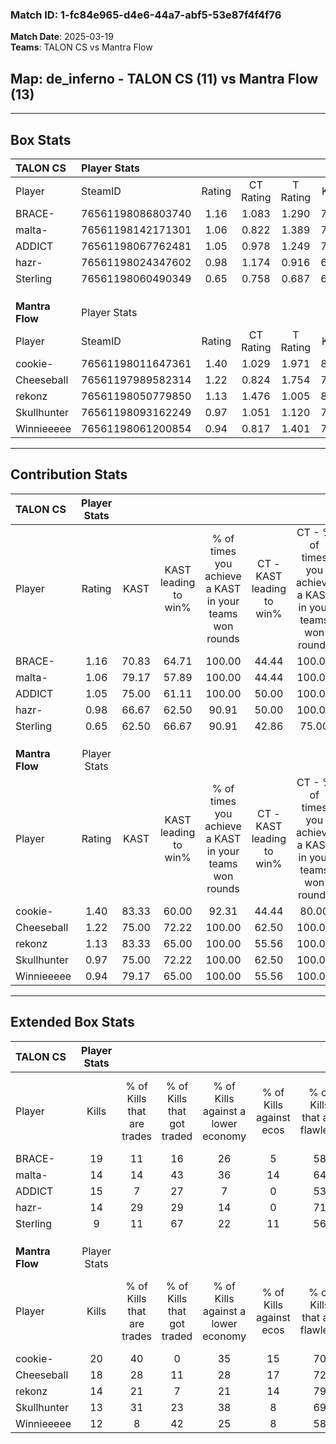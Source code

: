 ### Match ID: 1-fc84e965-d4e6-44a7-abf5-53e87f4f4f76  
**Match Date**: 2025-03-19  
**Teams**: TALON CS vs Mantra Flow  

## **Map**: de_inferno - TALON CS (11) vs Mantra Flow (13)  
---  

## Box Stats  

| **TALON CS**    | Player Stats      |        |           |          |       |      |       |         |        |      |     |
| :- | :- | :-: | :-: | :-: | :-: | :-: | :-: | :-: | :-: | :-: | :-: |
| Player          | SteamID           | Rating | CT Rating | T Rating | KAST  | ADR  | Kills | Assists | Deaths | K/D  | HS% |
| BRACE-          | 76561198086803740 |  1.16  |   1.083   |  1.290   | 70.83 | 70.5 |  19   |    2    |   15   | 1.27 | 57  |
| malta-          | 76561198142171301 |  1.06  |   0.822   |  1.389   | 79.17 | 76.3 |  14   |    7    |   16   | 0.88 | 50  |
| ADDICT          | 76561198067762481 |  1.05  |   0.978   |  1.249   | 75.00 | 69.6 |  15   |    3    |   15   | 1.00 | 46  |
| hazr-           | 76561198024347602 |  0.98  |   1.174   |  0.916   | 66.67 | 68.8 |  14   |    4    |   14   | 1.00 | 64  |
| Sterling        | 76561198060490349 |  0.65  |   0.758   |  0.687   | 62.50 | 52.5 |   9   |    4    |   17   | 0.53 | 55  |
|                 |                   |        |           |          |       |      |       |         |        |      |     |
|                 |                   |        |           |          |       |      |       |         |        |      |     |
|                 |                   |        |           |          |       |      |       |         |        |      |     |
| **Mantra Flow** | Player Stats      |        |           |          |       |      |       |         |        |      |     |
| Player          | SteamID           | Rating | CT Rating | T Rating | KAST  | ADR  | Kills | Assists | Deaths | K/D  | HS% |
| cookie-         | 76561198011647361 |  1.40  |   1.029   |  1.971   | 83.33 | 73.2 |  20   |    5    |   11   | 1.82 | 25  |
| Cheeseball      | 76561197989582314 |  1.22  |   0.824   |  1.754   | 75.00 | 77.8 |  18   |    6    |   14   | 1.29 | 44  |
| rekonz          | 76561198050779850 |  1.13  |   1.476   |  1.005   | 83.33 | 57.1 |  14   |    4    |   11   | 1.27 | 42  |
| Skullhunter     | 76561198093162249 |  0.97  |   1.051   |  1.120   | 75.00 | 78.1 |  13   |   11    |   18   | 0.72 | 61  |
| Winnieeeee      | 76561198061200854 |  0.94  |   0.817   |  1.401   | 79.17 | 69.1 |  12   |    5    |   17   | 0.71 | 25  |
---  

## Contribution Stats  

| **TALON CS**    | Player Stats |       |                      |                                                        |                           |                                                             |                          |                                                            |
| :- | :-: | :-: | :-: | :-: | :-: | :-: | :-: | :-: |
| Player          |    Rating    | KAST  | KAST leading to win% | % of times you achieve a KAST in your teams won rounds | CT - KAST leading to win% | CT - % of times you achieve a KAST in your teams won rounds | T - KAST leading to win% | T - % of times you achieve a KAST in your teams won rounds |
| BRACE-          |     1.16     | 70.83 |        64.71         |                         100.00                         |           44.44           |                           100.00                            |          87.50           |                           100.00                           |
| malta-          |     1.06     | 79.17 |        57.89         |                         100.00                         |           44.44           |                           100.00                            |          70.00           |                           100.00                           |
| ADDICT          |     1.05     | 75.00 |        61.11         |                         100.00                         |           50.00           |                           100.00                            |          70.00           |                           100.00                           |
| hazr-           |     0.98     | 66.67 |        62.50         |                         90.91                          |           50.00           |                           100.00                            |          75.00           |                           85.71                            |
| Sterling        |     0.65     | 62.50 |        66.67         |                         90.91                          |           42.86           |                            75.00                            |          87.50           |                           100.00                           |
|                 |              |       |                      |                                                        |                           |                                                             |                          |                                                            |
|                 |              |       |                      |                                                        |                           |                                                             |                          |                                                            |
|                 |              |       |                      |                                                        |                           |                                                             |                          |                                                            |
| **Mantra Flow** | Player Stats |       |                      |                                                        |                           |                                                             |                          |                                                            |
| Player          |    Rating    | KAST  | KAST leading to win% | % of times you achieve a KAST in your teams won rounds | CT - KAST leading to win% | CT - % of times you achieve a KAST in your teams won rounds | T - KAST leading to win% | T - % of times you achieve a KAST in your teams won rounds |
| cookie-         |     1.40     | 83.33 |        60.00         |                         92.31                          |           44.44           |                            80.00                            |          72.73           |                           100.00                           |
| Cheeseball      |     1.22     | 75.00 |        72.22         |                         100.00                         |           62.50           |                           100.00                            |          80.00           |                           100.00                           |
| rekonz          |     1.13     | 83.33 |        65.00         |                         100.00                         |           55.56           |                           100.00                            |          72.73           |                           100.00                           |
| Skullhunter     |     0.97     | 75.00 |        72.22         |                         100.00                         |           62.50           |                           100.00                            |          80.00           |                           100.00                           |
| Winnieeeee      |     0.94     | 79.17 |        65.00         |                         100.00                         |           55.56           |                           100.00                            |          72.73           |                           100.00                           |
---  

## Extended Box Stats  

| **TALON CS**    | Player Stats |                            |                            |                                    |                         |                              |                                 |        |                             |                                     |                          |                               |                            |
| :- | :-: | :-: | :-: | :-: | :-: | :-: | :-: | :-: | :-: | :-: | :-: | :-: | :-: |
| Player          |    Kills     | % of Kills that are trades | % of Kills that got traded | % of Kills against a lower economy | % of Kills against ecos | % of Kills that are flawless | % of Kills that are close duels | Deaths | % of Deaths that get traded | % of Deaths against a lower economy | % of Deaths against ecos | % of Deaths that are flawless | % of Deaths that are close |
| BRACE-          |      19      |             11             |             16             |                 26                 |            5            |              58              |               32                |   15   |              7              |                 20                  |            0             |              73               |             7              |
| malta-          |      14      |             14             |             43             |                 36                 |           14            |              64              |                7                |   16   |             13              |                 25                  |            6             |              50               |             6              |
| ADDICT          |      15      |             7              |             27             |                 7                  |            0            |              53              |                0                |   15   |             13              |                 20                  |            0             |              80               |             0              |
| hazr-           |      14      |             29             |             29             |                 14                 |            0            |              71              |                7                |   14   |             21              |                 14                  |            0             |              79               |             7              |
| Sterling        |      9       |             11             |             67             |                 22                 |           11            |              56              |               11                |   17   |             18              |                 18                  |            0             |              71               |             6              |
|                 |              |                            |                            |                                    |                         |                              |                                 |        |                             |                                     |                          |                               |                            |
|                 |              |                            |                            |                                    |                         |                              |                                 |        |                             |                                     |                          |                               |                            |
|                 |              |                            |                            |                                    |                         |                              |                                 |        |                             |                                     |                          |                               |                            |
| **Mantra Flow** | Player Stats |                            |                            |                                    |                         |                              |                                 |        |                             |                                     |                          |                               |                            |
| Player          |    Kills     | % of Kills that are trades | % of Kills that got traded | % of Kills against a lower economy | % of Kills against ecos | % of Kills that are flawless | % of Kills that are close duels | Deaths | % of Deaths that get traded | % of Deaths against a lower economy | % of Deaths against ecos | % of Deaths that are flawless | % of Deaths that are close |
| cookie-         |      20      |             40             |             0              |                 35                 |           15            |              70              |                0                |   11   |             36              |                 18                  |            9             |              73               |             0              |
| Cheeseball      |      18      |             28             |             11             |                 28                 |           17            |              72              |                0                |   14   |             21              |                 21                  |            7             |              57               |             7              |
| rekonz          |      14      |             21             |             7              |                 21                 |           14            |              79              |                7                |   11   |             45              |                  9                  |            0             |              73               |             0              |
| Skullhunter     |      13      |             31             |             23             |                 38                 |            8            |              69              |                8                |   18   |             28              |                 22                  |            11            |              56               |             17             |
| Winnieeeee      |      12      |             8              |             42             |                 25                 |            8            |              58              |               17                |   17   |             35              |                 18                  |            0             |              53               |             29             |
